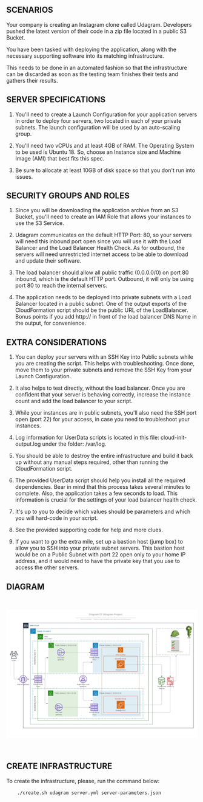 ## SCENARIOS

Your company is creating an Instagram clone called Udagram. Developers pushed the latest version of their code in a zip file located in a public S3 Bucket.

You have been tasked with deploying the application, along with the necessary supporting software into its matching infrastructure.

This needs to be done in an automated fashion so that the infrastructure can be discarded as soon as the testing team finishes their tests and gathers their results.

## SERVER SPECIFICATIONS

1. You'll need to create a Launch Configuration for your application servers in order to deploy four servers, two located in each of your private subnets. The launch configuration will be used by an auto-scaling group.

2. You'll need two vCPUs and at least 4GB of RAM. The Operating System to be used is Ubuntu 18. So, choose an Instance size and Machine Image (AMI) that best fits this spec.

3. Be sure to allocate at least 10GB of disk space so that you don't run into issues.

## SECURITY GROUPS AND ROLES

1. Since you will be downloading the application archive from an S3 Bucket, you'll need to create an IAM Role that allows your instances to use the S3 Service.

2. Udagram communicates on the default HTTP Port: 80, so your servers will need this inbound port open since you will use it with the Load Balancer and the Load Balancer Health Check. As for outbound, the servers will need unrestricted internet access to be able to download and update their software.

3. The load balancer should allow all public traffic (0.0.0.0/0) on port 80 inbound, which is the default HTTP port. Outbound, it will only be using port 80 to reach the internal servers.

4. The application needs to be deployed into private subnets with a Load Balancer located in a public subnet.
   One of the output exports of the CloudFormation script should be the public URL of the LoadBalancer. Bonus points if you add http:// in front of the load balancer DNS Name in the output, for convenience.

## EXTRA CONSIDERATIONS

1. You can deploy your servers with an SSH Key into Public subnets while you are creating the script. This helps with troubleshooting. Once done, move them to your private subnets and remove the SSH Key from your Launch Configuration.

2. It also helps to test directly, without the load balancer. Once you are confident that your server is behaving correctly, increase the instance count and add the load balancer to your script.

3. While your instances are in public subnets, you'll also need the SSH port open (port 22) for your access, in case you need to troubleshoot your instances.

4. Log information for UserData scripts is located in this file: cloud-init-output.log under the folder: /var/log.

5. You should be able to destroy the entire infrastructure and build it back up without any manual steps required, other than running the CloudFormation script.

6. The provided UserData script should help you install all the required dependencies. Bear in mind that this process takes several minutes to complete. Also, the application takes a few seconds to load. This information is crucial for the settings of your load balancer health check.

7. It's up to you to decide which values should be parameters and which you will hard-code in your script.

8. See the provided supporting code for help and more clues.

9. If you want to go the extra mile, set up a bastion host (jump box) to allow you to SSH into your private subnet servers. This bastion host would be on a Public Subnet with port 22 open only to your home IP address, and it would need to have the private key that you use to access the other servers.

## DIAGRAM

<br>

![alt text](images/Udagram_Diagram.jpeg)

<br>



## CREATE INFRASTRUCTURE

To create the infrastructure, please, run the command below:

```
	./create.sh udagram server.yml server-parameters.json
```